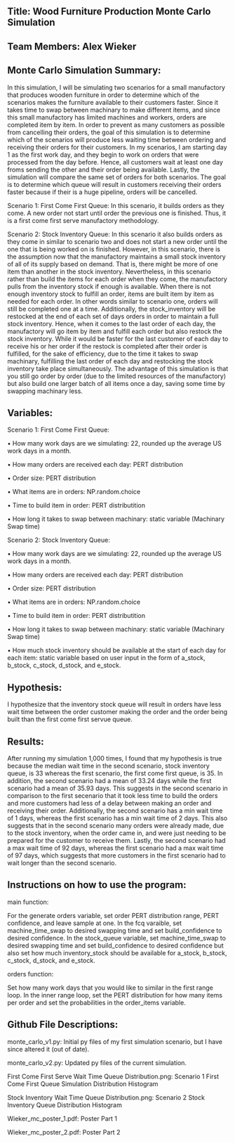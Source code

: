 ## Title: Wood Furniture Production Monte Carlo Simulation

## Team Members: Alex Wieker

## Monte Carlo Simulation Summary: 
In this simulation, I will be simulating two scenarios for a small manufactory that produces wooden furniture in order to determine which of the scenarios makes the furniture available to their customers faster. Since it takes time to swap between machinary to make different items, and since  this small manufactory has limited machines and workers, orders are completed item by item. In order to prevent as many customers as possible from cancelling their orders,  the goal of this simulation is  to determine which of the scenarios will produce less waiting time between ordering and receiving their orders for their customers. In my scenarios, I am starting  day 1 as the first work day, and they begin to work on orders that were processed from the day  before.  Hence, all customers wait at least one day froms sending the other and their order being available. Lastly, the simulation will compare the same  set of orders for both scenarios. The goal is to determine which queue will result in customers receiving their orders faster because if their is a huge pipeline, orders will be cancelled.
 
Scenario 1: First Come First Queue:
In this scenario, it builds orders as they come. A new order not start until order the previous one is  finished. Thus, it is a first come first serve manufactory  methodology. 

Scenario 2: Stock Inventory Queue:
In this scenario it also builds orders as they come in similar to scenario two and does not start a new order until the one that is being worked on is finished. However, in this scenario, there is the  assumption now that the manufactory maintains a small stock inventory of all of its supply based on demand. That is, there might be more of one item than another in the stock inventory. Nevertheless, in this scenario rather than build the items for each order when they come, the manufactory pulls from the inventory stock if enough is available. When there is not enough inventory stock to fulfill an order, items are built item by item as needed for each order. In other words similar to scenario one, orders will still be completed one at a time. Additionally, the stock_inventory will be restocked at the end of each set of days orders in order to maintain a full stock inventory. Hence, when it comes to the last order of each day, the manufactory will go item by item and fulfill each order but also restock the stock inventory. While it would be faster for the last customer of each day to receive his or her order if the restock is completed after their order is fulfilled, for the sake of efficiency, due to the time it takes to swap machinary, fulfilling the last order of each day and restocking the stock inventory take place simultaneously. The advantage of this simulation is that you still go order by order (due to the limited resources of the manufactory) but also build one larger batch of all items once a day, saving some time by swapping machinary less.

## Variables:
Scenario 1: First Come First Queue:

• How many work days are we simulating: 22, rounded up the average US work days in a month. 

• How many orders are received each day: PERT distribution 

• Order size: PERT distribution 

• What items are in orders: NP.random.choice

• Time to build item in order: PERT distributition

• How long it takes to swap between machinary: static variable (Machinary Swap time)

Scenario 2: Stock Inventory Queue:

• How many work days are we simulating: 22, rounded up the average US work days in a month. 

• How many orders are received each day: PERT distribution 

• Order size: PERT distribution 

• What items are in orders: NP.random.choice

• Time to build item in order: PERT distributition

• How long it takes to swap between machinary: static variable (Machinary Swap time)

• How much stock inventory should be available at the start of each day for each item: static variable based on user input in the form of a_stock, b_stock, c_stock,  d_stock, and e_stock.

## Hypothesis: 
I hypothesize that the inventory stock queue will result in orders have less wait time between the order customer making the order and the order being built than the first come first servue queue.  

## Results: 

After running my simulation 1,000 times, I found that my hypothesis is true because the median wait time in the second scenario, stock inventory queue, is 33 whereas the first scenario, the first come first queue, is 35. In addition, the second scenario had a mean of 33.24 days while the first scenario had a mean of 35.93 days. This suggests in the second scenario in comparison to the first secenario that it took less time to build the orders and more customers had less of a delay between making an order and receiving their order.  Additionally, the second scenario has a min wait time of 1 days, whereas the first scenario has a min wait time of 2 days. This also suggests that in the second scenario many orders were already made, due to the stock inventory, when the order came in, and  were just needing to be prepared for the customer to receive them. Lastly, the second scenario had a max wait time of 92 days, whereas the first scenario had a max wait time of 97 days, which suggests that more customers in the first scenario had to wait longer than the second scenario.

## Instructions on how to use the program:
main function: 

For the generate orders variable, set order PERT distribution range, PERT confidence, and leave sample at one. In the fcq varaible, set machine_time_swap to desired swapping time and set build_confidence to desired confidence.
In the  stock_queue variable, set machine_time_swap to desired swapping time and set build_confidence to desired confidence but also set how much inventory_stock should be available for  a_stock, b_stock, c_stock, d_stock, and e_stock.

orders function: 

Set how many work days that you would like to similar in the first range loop. 
In the inner range loop, set the PERT distribution for how many items per order and set the probabilities in the order_items variable. 


## Github File Descriptions:

monte_carlo_v1.py: Initial py files of my first simulation scenario, but I have since altered it (out of date).

monte_carlo_v2.py: Updated py files of the current simulation.

First Come First Serve Wait Time Queue Distribution.png: Scenario 1 First Come First Queue Simulation Distribution Histogram

Stock Inventory Wait Time Queue Distribution.png: Scenario 2 Stock Inventory Queue Distribution Histogram

Wieker_mc_poster_1.pdf: Poster Part 1

Wieker_mc_poster_2.pdf: Poster Part 2

